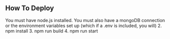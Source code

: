 ## How To Deploy
You must have node.js installed. You must also have a mongoDB connection or the environment variables set up (which if a .env is included, you will)
2. npm install
3. npm run build 
4. npm run start 